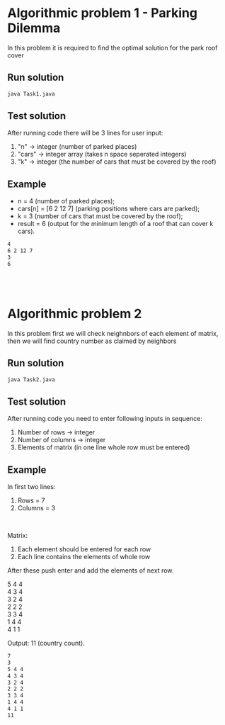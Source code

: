 # Algorithmic problem 1 - Parking Dilemma

In this problem it is required to find the optimal solution for the park roof cover

## Run solution

```bash
java Task1.java
```

## Test solution

After running code there will be 3 lines for user input:

1. "n" -> integer (number of parked places)
2. "cars" -> integer array (takes n space seperated integers)
3. "k" -> integer (the number of cars that must be covered by the roof)

## Example

<ul>
    <li>n = 4 (number of parked places);</li>
    <li>cars[n] = [6 2 12 7] (parking positions where cars are parked);</li>
    <li>k = 3 (number of cars that must be covered by the roof);</li>
    <li>result = 6 (output for the minimum length of a roof that can cover k cars).</li>
</ul>


```bash
4
6 2 12 7
3
6
```

<br/>
<br/>

# Algorithmic problem 2

In this problem first we will check neighnbors of each element of matrix, then we will find country number as claimed by neighbors

## Run solution

```bash
java Task2.java
```

## Test solution

After running code you need to enter following inputs in sequence:

1. Number of rows -> integer
2. Number of columns -> integer
3. Elements of matrix (in one line whole row must be entered)

## Example

In first two lines:
<ol>
    <li>Rows = 7</li>
    <li>Columns = 3</li>
</ol>

<br/>

Matrix:
<ol>
    <li>Each element should be entered for each row</li>
    <li>Each line contains the elements of whole row</li>
</ol>

 After these push enter and add the elements of next row.


5 4 4 
<br />
4 3 4 
<br />
3 2 4 
<br />
2 2 2 
<br />
3 3 4 
<br />
1 4 4 
<br />
4 1 1


Output:
11 (country count).



```bash
7
3
5 4 4
4 3 4
3 2 4
2 2 2
3 3 4
1 4 4
4 1 1
11
```
